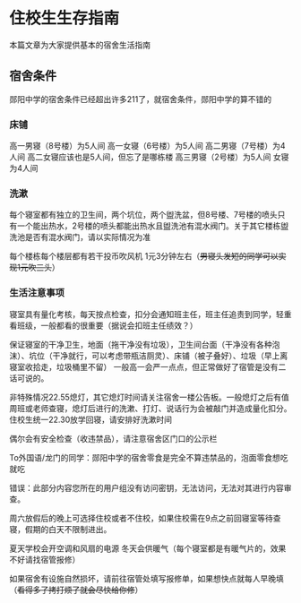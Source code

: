 # 住校生生存指南

本篇文章为大家提供基本的宿舍生活指南

## 宿舍条件
郧阳中学的宿舍条件已经超出许多211了，就宿舍条件，郧阳中学的算不错的

### 床铺
高一男寝（8号楼）为5人间 高一女寝（6号楼）为5人间 高二男寝（7号楼）为4人间 高二女寝应该也是5人间，但忘了是哪栋楼 高三男寝（2号楼）为5人间 女寝为4人间

### 洗漱
每个寝室都有独立的卫生间，两个坑位，两个盥洗盆，但8号楼、7号楼的喷头只有一个能出热水，2号楼的喷头都能出热水且盥洗池有混水阀门。关于其它楼栋盥洗池是否有混水阀门，请以实际情况为准

每个楼栋每个楼层都有若干投币吹风机 1元3分钟左右（~~男寝头发短的同学可以实现1元吹三头~~）

### 生活注意事项
寝室具有量化考核，每天按点检查，扣分会通知班主任，班主任追责到同学，轻重看班级，一般都看的很重要（据说会扣班主任绩效？）

保证寝室的干净卫生，地面（拖干净没有垃圾），卫生间台面（干净没有各种泡沫）、坑位（干净就行，可以考虑带瓶洁厕灵）、床铺（被子叠好）、垃圾（早上离寝室收拾走，垃圾桶里不留）
一般高一会严一点点，但正常做好了宿管是没有二话可说的。

非特殊情况22.55熄灯，其它熄灯时间请关注宿舍一楼公告板。一般熄灯之后有值周班或老师查寝，熄灯后进行的洗漱、打灯、说话行为会被敲门并造成量化扣分。
住校生统一22.30放学回寝，请安排好洗漱时间


偶尔会有安全检查（收违禁品），请注意宿舍区门口的公示栏

To外国语/龙门的同学：郧阳中学的宿舍零食是完全不算违禁品的，泡面零食想吃就吃

错误：此部分内容您所在的用户组没有访问密钥，无法访问，无法对其进行内容审查。


周六放假后的晚上可选择住校或者不住校，如果住校需在9点之前回寝室等待查寝，假期的白天不限制进出。

夏天学校会开空调和风扇的电源 冬天会供暖气（每个寝室都是有暖气片的，效果不好请找宿管报修）

如果宿舍有设施自然损坏，请前往宿管处填写报修单，如果想快点就每人早晚填（~~看得多了拷打烦了就会尽快给你修~~）